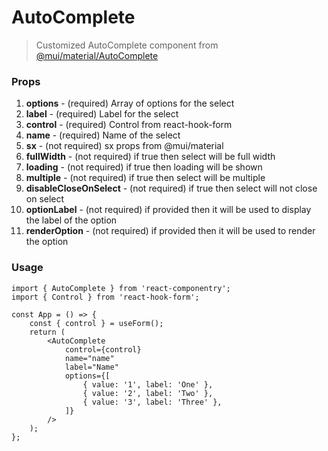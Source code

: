 # AutoComplete
>Customized AutoComplete component from [@mui/material/AutoComplete](https://mui.com/material-ui/react-autocomplete/)
### Props
1. **options** - (required) Array of options for the select
2. **label** - (required) Label for the select
3. **control** - (required) Control from react-hook-form
4. **name** - (required) Name of the select
5. **sx** - (not required) sx props from @mui/material
6. **fullWidth** - (not required) if true then select will be full width
7. **loading** - (not required) if true then loading will be shown
8. **multiple** - (not required) if true then select will be multiple
9. **disableCloseOnSelect** - (not required) if true then select will not close on select
10. **optionLabel** - (not required) if provided then it will be used to display the label of the option
11. **renderOption** - (not required) if provided then it will be used to render the option

### Usage
```tsx
import { AutoComplete } from 'react-componentry';
import { Control } from 'react-hook-form';

const App = () => {
    const { control } = useForm();
    return (
        <AutoComplete
            control={control}
            name="name"
            label="Name"
            options={[
                { value: '1', label: 'One' },
                { value: '2', label: 'Two' },
                { value: '3', label: 'Three' },
            ]}
        />
    );
};
```